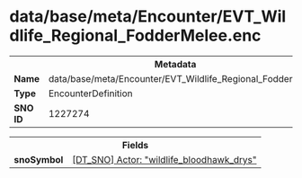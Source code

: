 <h1>data/base/meta/Encounter/EVT_Wildlife_Regional_FodderMelee.enc</h1><table><tr><th colspan="100%">Metadata</th></tr><tr><td><b>Name</b></td><td>data/base/meta/Encounter/EVT_Wildlife_Regional_FodderMelee.enc</td></tr><tr><td><b>Type</b></td><td>EncounterDefinition</td></tr><tr><td><b>SNO ID</b></td><td>1227274</td></tr></table>

<table><tr><th colspan="100%">Fields</th></tr><tr><td><b>snoSymbol</b></td><td><a href="..\Actor\wildlife_bloodhawk_drys.acr.md">[DT_SNO] Actor: "wildlife_bloodhawk_drys"</a></td></tr></table>

